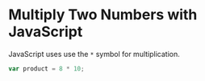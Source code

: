 # Multiply Two Numbers with JavaScript
JavaScript uses use the `*` symbol for multiplication.

```javascript
var product = 8 * 10;
```

